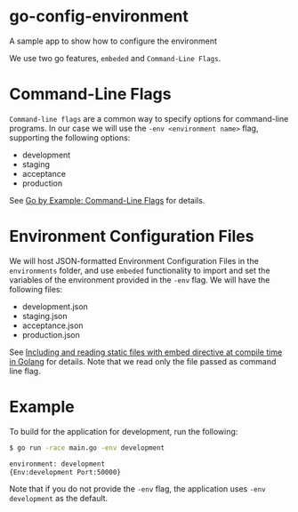 # go-config-environment
A sample app to show how to configure the environment

We use two go features, `embeded` and `Command-Line Flags`.

# Command-Line Flags
`Command-line flags` are a common way to specify options for command-line programs. In our case we will use the `-env <environment name>` flag, supporting the following options:
* development
* staging
* acceptance
* production

See [Go by Example: Command-Line Flags](https://gobyexample.com/command-line-flags) for details.

# Environment Configuration Files
We will host JSON-formatted  Environment Configuration Files in the `environments` folder, and use `embeded` functionality to import and set the variables of the environment provided in the `-env` flag. We will have the following files:
* development.json
* staging.json
* acceptance.json
* production.json

See [Including and reading static files with embed directive at compile time in Golang](http://www.inanzzz.com/index.php/post/1rwm/including-and-reading-static-files-with-embed-directive-at-compile-time-in-golang) for details. Note that we read only the file passed as command line flag.

# Example
To build for the application for development, run the following:

```bash
$ go run -race main.go -env development

environment: development
{Env:development Port:50000}
```

Note that if you do not provide the `-env` flag, the application uses `-env development` as the default.



